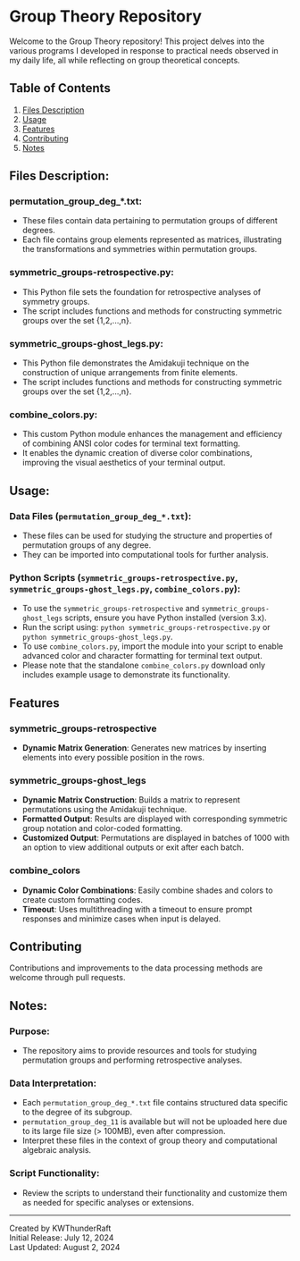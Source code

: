 # Group Theory Repository

Welcome to the Group Theory repository! This project delves into the various programs I developed in response to practical needs observed in my daily life, all while reflecting on group theoretical concepts.

## Table of Contents

1. [Files Description](#files-description)
2. [Usage](#usage)
3. [Features](#features)
4. [Contributing](#contributing)
5. [Notes](#notes)
   
## Files Description:

### permutation_group_deg_*.txt:

- These files contain data pertaining to permutation groups of different degrees.
- Each file contains group elements represented as matrices, illustrating the transformations and symmetries within permutation groups.

### symmetric_groups-retrospective.py:

- This Python file sets the foundation for retrospective analyses of symmetry groups.
- The script includes functions and methods for constructing symmetric groups over the set {1,2,...,n}.

### symmetric_groups-ghost_legs.py:

- This Python file demonstrates the Amidakuji technique on the construction of unique arrangements from finite elements.
- The script includes functions and methods for constructing symmetric groups over the set {1,2,...,n}.

### combine_colors.py:
- This custom Python module enhances the management and efficiency of combining ANSI color codes for terminal text formatting.
- It enables the dynamic creation of diverse color combinations, improving the visual aesthetics of your terminal output.

## Usage:

### Data Files (`permutation_group_deg_*.txt`):

- These files can be used for studying the structure and properties of permutation groups of any degree.
- They can be imported into computational tools for further analysis.

### Python Scripts (`symmetric_groups-retrospective.py`, `symmetric_groups-ghost_legs.py`, `combine_colors.py`):

- To use the `symmetric_groups-retrospective` and `symmetric_groups-ghost_legs` scripts, ensure you have Python installed (version 3.x).
- Run the script using: `python symmetric_groups-retrospective.py` or `python symmetric_groups-ghost_legs.py`.
- To use `combine_colors.py`, import the module into your script to enable advanced color and character formatting for terminal text output.
- Please note that the standalone `combine_colors.py` download only includes example usage to demonstrate its functionality.

## Features

### symmetric_groups-retrospective

- **Dynamic Matrix Generation**: Generates new matrices by inserting elements into every possible position in the rows.

### symmetric_groups-ghost_legs

- **Dynamic Matrix Construction**: Builds a matrix to represent permutations using the Amidakuji technique.
- **Formatted Output**: Results are displayed with corresponding symmetric group notation and color-coded formatting.
- **Customized Output**: Permutations are displayed in batches of 1000 with an option to view additional outputs or exit after each batch.

### combine_colors

- **Dynamic Color Combinations**: Easily combine shades and colors to create custom formatting codes.
- **Timeout**:  Uses multithreading with a timeout to ensure prompt responses and minimize cases when input is delayed.

## Contributing

Contributions and improvements to the data processing methods are welcome through pull requests.

## Notes:

### Purpose:

- The repository aims to provide resources and tools for studying permutation groups and performing retrospective analyses.

### Data Interpretation:

- Each `permutation_group_deg_*.txt` file contains structured data specific to the degree of its subgroup.
- `permutation_group_deg_11` is available but will not be uploaded here due to its large file size (> 100MB), even after compression.
- Interpret these files in the context of group theory and computational algebraic analysis.

### Script Functionality:

- Review the scripts to understand their functionality and customize them as needed for specific analyses or extensions.

---

Created by KWThunderRaft  
Initial Release: July 12, 2024  
Last Updated: August 2, 2024  

